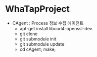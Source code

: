 # WhaTapProject

* CAgent : Process 정보 수집 에이전트
  * apt-get install libcurl4-openssl-dev
  * git clone
  * git submodule init
  * git submodule update
  * cd cAgent; make;

